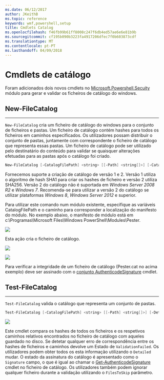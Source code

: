 ```yaml
---
ms.date: 06/12/2017
author: JKeithB
ms.topic: reference
keywords: wmf,powershell,setup
title: Cmdlets Catalog
ms.openlocfilehash: f46fb99b61ff8008c247f6db4ed57ae6e6e81b9b
ms.sourcegitcommit: cf195b090b3223fa4917206dfec7f0b603873cdf
ms.translationtype: MT
ms.contentlocale: pt-PT
ms.lasthandoff: 04/09/2018
---
```

# <a name="catalog-cmdlets"></a>Cmdlets de catálogo

Foram adicionados dois novos cmdlets no [Microsoft.Powershell.Secuity](https://technet.microsoft.com/en-us/library/hh847877.aspx) módulo para gerar e validar os ficheiros de catálogo do windows.

## <a name="new-filecatalog"></a>New-FileCatalog
--------------------------------

`New-FileCatalog` cria um ficheiro de catálogo do windows para o conjunto de ficheiros e pastas. Um ficheiro de catálogo contém hashes para todos os ficheiros em caminhos especificados. Os utilizadores possam distribuir o conjunto de pastas, juntamente com correspondente o ficheiro de catálogo que representa essas pastas. Um ficheiro de catálogo pode ser utilizado pelo destinatário do conteúdo para validar se quaisquer alterações efetuadas para as pastas após o catálogo foi criado.

```powershell
New-FileCatalog [-CatalogFilePath] <string> [[-Path] <string[]>] [-CatalogVersion <int>] [-WhatIf] [-Confirm] [<CommonParameters>]
```
Fornecemos suporte a criação de catálogo de versão 1 e 2. Versão 1 utiliza o algoritmo de hash SHA1 para criar os hashes de ficheiro e versão 2 utiliza SHA256. Versão 2 do catálogo não é suportada em *Windows Server 2008 R2* e *Windows 7*. Recomenda-se para utilizar a versão 2 do catálogo se utilizar plataformas *Windows 8*, *Windows Server 2012* e superior.

Para utilizar este comando num módulo existente, especifique as variáveis CatalogFilePath e o caminho para corresponder a localização do manifesto do módulo. No exemplo abaixo, o manifesto de módulo está em c:\Programas\Microsoft Files\Windows PowerShell\Modules\Pester.

![](../images/NewFileCatalog.jpg)

Esta ação cria o ficheiro de catálogo.

![](../images/CatalogFile1.jpg)

![](../images/CatalogFile2.jpg)

Para verificar a integridade de um ficheiro de catálogo (Pester.cat no acima exemplo) deve ser assinado com o [conjunto AuthenticodeSignature](https://technet.microsoft.com/library/hh849819.aspx) cmdlet.


## <a name="test-filecatalog"></a>Test-FileCatalog
--------------------------------

`Test-FileCatalog` valida o catálogo que representa um conjunto de pastas.

```powershell
Test-FileCatalog [-CatalogFilePath] <string> [[-Path] <string[]>] [-Detailed] [-FilesToSkip <string[]>] [-WhatIf] [-Confirm] [<CommonParameters>]
```

![](../images/TestFileCatalog.jpg)

Este cmdlet compara os hashes de todos os ficheiros e os respetivos caminhos relativos encontrados no ficheiro de catálogo com aqueles guardado no disco. Se detetar qualquer erro de correspondência entre os hashes de ficheiros e caminhos devolve um Estado de `ValidationFailed`.
Os utilizadores podem obter todos os esta informação utilizando o `Detailed` mudar. O estado da assinatura do catálogo é apresentado como o `Signature` campo, o que é igual ao chamar o [Get-AuthenticodeSignature](https://technet.microsoft.com/en-us/library/hh849805.aspx) cmdlet no ficheiro de catálogo.
Os utilizadores também podem ignorar qualquer ficheiro durante a validação utilizando o `FilesToSkip` parâmetro.